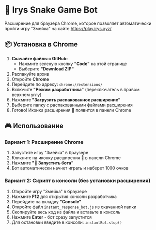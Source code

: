 # 🐍 Irys Snake Game Bot

Расширение для браузера Chrome, которое позволяет автоматически пройти игру "Змейка" на сайте https://play.irys.xyz/

## 📦 Установка в Chrome

1. **Скачайте файлы с GitHub:**
   - Нажмите зеленую кнопку **"Code"** на этой странице
   - Выберите **"Download ZIP"**
2. Распакуйте архив
3. Откройте **Chrome**
4. Перейдите по адресу: `chrome://extensions/`
5. Включите **"Режим разработчика"** (переключатель в правом верхнем углу)
6. Нажмите **"Загрузить распакованное расширение"**
7. Выберите папку с распакованными файлами расширения
8. Готово! Иконка расширения 🐍 появится в панели Chrome

## 🎮 Использование

### Вариант 1: Расширение Chrome
1. Запустите игру "Змейка" в браузере
2. Кликните на иконку расширения 🐍 в панели Chrome
3. Нажмите **"🚀 Запустить бота"**
4. Бот автоматически начнет играть и наберет 1000 очков

### Вариант 2: Скрипт в консоли (без установки расширения)
1. Откройте игру "Змейка" в браузере
2. Нажмите **F12** для открытия консоли разработчика
3. Перейдите на вкладку **"Console"**
4. Откройте файл `instant_response_bot.js` из скачанной папки
5. Скопируйте весь код из файла и вставьте в консоль
6. Нажмите **Enter** - бот сразу запустится
7. Для остановки введите в консоли: `instantBot.stop()`